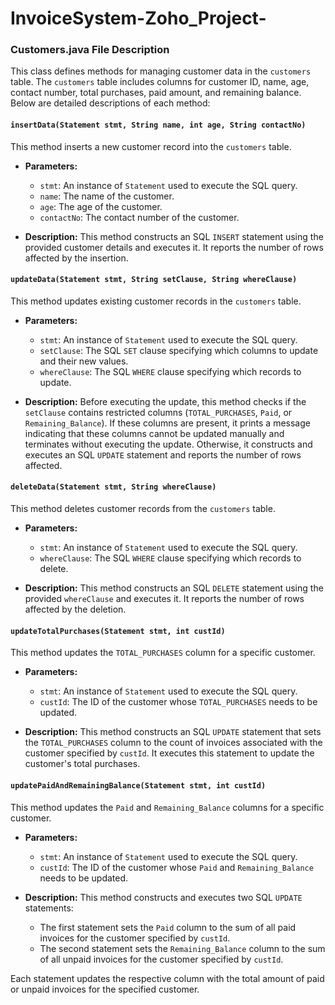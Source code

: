 # InvoiceSystem-Zoho_Project-

### Customers.java File Description

This class defines methods for managing customer data in the `customers` table. The `customers` table includes columns for customer ID, name, age, contact number, total purchases, paid amount, and remaining balance. Below are detailed descriptions of each method:

#### `insertData(Statement stmt, String name, int age, String contactNo)`

This method inserts a new customer record into the `customers` table.

- **Parameters:**
  - `stmt`: An instance of `Statement` used to execute the SQL query.
  - `name`: The name of the customer.
  - `age`: The age of the customer.
  - `contactNo`: The contact number of the customer.

- **Description:**
  This method constructs an SQL `INSERT` statement using the provided customer details and executes it. It reports the number of rows affected by the insertion.

#### `updateData(Statement stmt, String setClause, String whereClause)`

This method updates existing customer records in the `customers` table.

- **Parameters:**
  - `stmt`: An instance of `Statement` used to execute the SQL query.
  - `setClause`: The SQL `SET` clause specifying which columns to update and their new values.
  - `whereClause`: The SQL `WHERE` clause specifying which records to update.

- **Description:**
  Before executing the update, this method checks if the `setClause` contains restricted columns (`TOTAL_PURCHASES`, `Paid`, or `Remaining_Balance`). If these columns are present, it prints a message indicating that these columns cannot be updated manually and terminates without executing the update. Otherwise, it constructs and executes an SQL `UPDATE` statement and reports the number of rows affected.

#### `deleteData(Statement stmt, String whereClause)`

This method deletes customer records from the `customers` table.

- **Parameters:**
  - `stmt`: An instance of `Statement` used to execute the SQL query.
  - `whereClause`: The SQL `WHERE` clause specifying which records to delete.

- **Description:**
  This method constructs an SQL `DELETE` statement using the provided `whereClause` and executes it. It reports the number of rows affected by the deletion.

#### `updateTotalPurchases(Statement stmt, int custId)`

This method updates the `TOTAL_PURCHASES` column for a specific customer.

- **Parameters:**
  - `stmt`: An instance of `Statement` used to execute the SQL query.
  - `custId`: The ID of the customer whose `TOTAL_PURCHASES` needs to be updated.

- **Description:**
  This method constructs an SQL `UPDATE` statement that sets the `TOTAL_PURCHASES` column to the count of invoices associated with the customer specified by `custId`. It executes this statement to update the customer's total purchases.

#### `updatePaidAndRemainingBalance(Statement stmt, int custId)`

This method updates the `Paid` and `Remaining_Balance` columns for a specific customer.

- **Parameters:**
  - `stmt`: An instance of `Statement` used to execute the SQL query.
  - `custId`: The ID of the customer whose `Paid` and `Remaining_Balance` needs to be updated.

- **Description:**
  This method constructs and executes two SQL `UPDATE` statements:
  - The first statement sets the `Paid` column to the sum of all paid invoices for the customer specified by `custId`.
  - The second statement sets the `Remaining_Balance` column to the sum of all unpaid invoices for the customer specified by `custId`.
  
Each statement updates the respective column with the total amount of paid or unpaid invoices for the specified customer.
